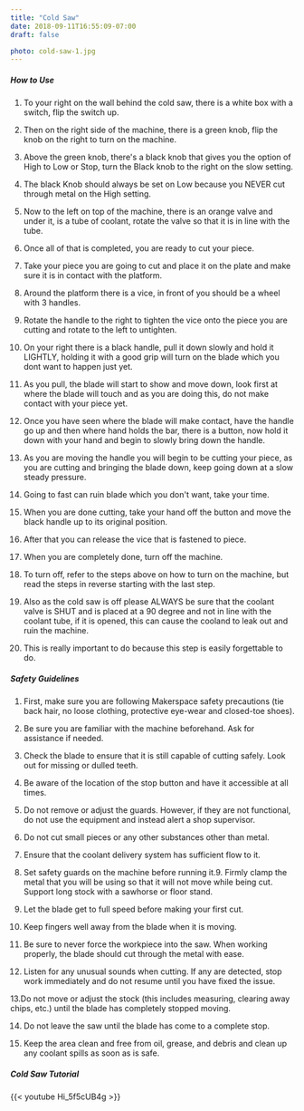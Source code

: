 ```yaml
---
title: "Cold Saw"
date: 2018-09-11T16:55:09-07:00
draft: false

photo: cold-saw-1.jpg
---
```

##### How to Use
1. To your right on the wall behind the cold saw, there is a white box with a switch, flip the switch up.

2. Then on the right side of the machine, there is a green knob, flip the knob on the right to turn on the machine.

3. Above the green knob, there's a black knob that gives you the option of High to Low or Stop, turn the Black knob to the right on the slow setting.

4. The black Knob should always be set on Low because you NEVER cut through metal on the High setting.

5. Now to the left on top of the machine, there is an orange valve and under it, is a tube of coolant, rotate the valve so that it is in line with the tube.

6. Once all of that is completed, you are ready to cut your piece.

7. Take your piece you are going to cut and place it on the plate and make sure it is in contact with the platform.

8. Around the platform there is a vice, in front of you should be a wheel with 3 handles.

9. Rotate the handle to the right to tighten the vice onto the piece you are cutting and rotate to the left to untighten.

10. On your right there is a black handle, pull it down slowly and hold it LIGHTLY, holding it with a good grip will turn on the blade which you dont want to happen just yet.

11. As you pull, the blade will start to show and move down, look first at where the blade will touch and as you are doing this, do not make contact with your piece yet.

12. Once you have seen where the blade will make contact, have the handle go up and then where hand holds the bar, there is a button, now hold it down with your hand and begin to slowly bring down the handle.

13. As you are moving the handle you will begin to be cutting your piece, as you are cutting and bringing the blade down, keep going down at a slow steady pressure.

14. Going to fast can ruin blade which you don't want, take your time.

15. When you are done cutting, take your hand off the button and move the black handle up to its original position.

16. After that you can release the vice that is fastened to piece.

17. When you are completely done, turn off the machine.

18. To turn off, refer to the steps above on how to turn on the machine, but read the steps in reverse starting with the last step.

19. Also as the cold saw is off please ALWAYS be sure that the coolant valve is SHUT and is placed at a 90 degree and not in line with the coolant tube, if it is opened, this can cause the cooland to leak out and ruin the machine.

20. This is really important to do because this step is easily forgettable to do.

##### Safety Guidelines
1. First, make sure you are following Makerspace safety precautions (tie back hair, no loose clothing, protective eye-wear and closed-toe shoes).

2. Be sure you are familiar with the machine beforehand. Ask for assistance if needed.

3. Check the blade to ensure that it is still capable of cutting safely. Look out for missing or dulled teeth.

4. Be aware of the location of the stop button and have it accessible at all times.

5. Do not remove or adjust the guards. However, if they are not functional, do not use the equipment and instead alert a shop supervisor.

6. Do not cut small pieces or any other substances other than metal.

7. Ensure that the coolant delivery system has sufficient flow to it. 

8. Set safety guards on the machine before running it.9. Firmly clamp the metal that you will be using so that it will not move while being cut. Support long stock with a sawhorse or floor stand. 

9. Let the blade get to full speed before making your first cut. 

10. Keep fingers well away from the blade when it is moving.

11. Be sure to never force the workpiece into the saw. When working properly, the blade should cut through the metal with ease. 

12. Listen for any unusual sounds when cutting. If any are detected, stop work immediately and do not resume until you have fixed the issue.

13.Do not move or adjust the stock (this includes measuring, clearing away chips, etc.) until the blade has completely stopped moving.

14. Do not leave the saw until the blade has come to a complete stop.

15. Keep the area clean and free from oil, grease, and debris and clean up any coolant spills as soon as is safe.

##### Cold Saw Tutorial
{{< youtube Hi_5f5cUB4g >}}

